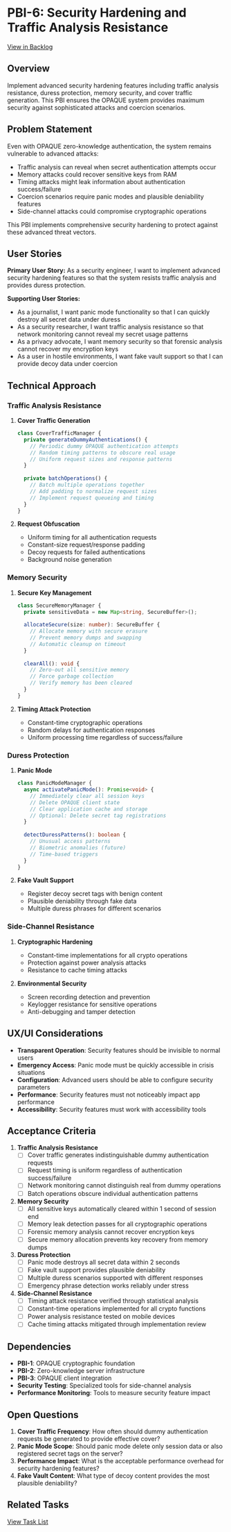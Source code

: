 # PBI-6: Security Hardening and Traffic Analysis Resistance

[View in Backlog](../backlog.md#user-content-PBI-6)

## Overview

Implement advanced security hardening features including traffic analysis resistance, duress protection, memory security, and cover traffic generation. This PBI ensures the OPAQUE system provides maximum security against sophisticated attacks and coercion scenarios.

## Problem Statement

Even with OPAQUE zero-knowledge authentication, the system remains vulnerable to advanced attacks:
- Traffic analysis can reveal when secret authentication attempts occur
- Memory attacks could recover sensitive keys from RAM
- Timing attacks might leak information about authentication success/failure
- Coercion scenarios require panic modes and plausible deniability features
- Side-channel attacks could compromise cryptographic operations

This PBI implements comprehensive security hardening to protect against these advanced threat vectors.

## User Stories

**Primary User Story:**
As a security engineer, I want to implement advanced security hardening features so that the system resists traffic analysis and provides duress protection.

**Supporting User Stories:**
- As a journalist, I want panic mode functionality so that I can quickly destroy all secret data under duress
- As a security researcher, I want traffic analysis resistance so that network monitoring cannot reveal my secret usage patterns
- As a privacy advocate, I want memory security so that forensic analysis cannot recover my encryption keys
- As a user in hostile environments, I want fake vault support so that I can provide decoy data under coercion

## Technical Approach

### Traffic Analysis Resistance

1. **Cover Traffic Generation**
   ```typescript
   class CoverTrafficManager {
     private generateDummyAuthentications() {
       // Periodic dummy OPAQUE authentication attempts
       // Random timing patterns to obscure real usage
       // Uniform request sizes and response patterns
     }
     
     private batchOperations() {
       // Batch multiple operations together
       // Add padding to normalize request sizes
       // Implement request queueing and timing
     }
   }
   ```

2. **Request Obfuscation**
   - Uniform timing for all authentication requests
   - Constant-size request/response padding
   - Decoy requests for failed authentications
   - Background noise generation

### Memory Security

1. **Secure Key Management**
   ```typescript
   class SecureMemoryManager {
     private sensitiveData = new Map<string, SecureBuffer>();
     
     allocateSecure(size: number): SecureBuffer {
       // Allocate memory with secure erasure
       // Prevent memory dumps and swapping
       // Automatic cleanup on timeout
     }
     
     clearAll(): void {
       // Zero-out all sensitive memory
       // Force garbage collection
       // Verify memory has been cleared
     }
   }
   ```

2. **Timing Attack Protection**
   - Constant-time cryptographic operations
   - Random delays for authentication responses
   - Uniform processing time regardless of success/failure

### Duress Protection

1. **Panic Mode**
   ```typescript
   class PanicModeManager {
     async activatePanicMode(): Promise<void> {
       // Immediately clear all session keys
       // Delete OPAQUE client state
       // Clear application cache and storage
       // Optional: Delete secret tag registrations
     }
     
     detectDuressPatterns(): boolean {
       // Unusual access patterns
       // Biometric anomalies (future)
       // Time-based triggers
     }
   }
   ```

2. **Fake Vault Support**
   - Register decoy secret tags with benign content
   - Plausible deniability through fake data
   - Multiple duress phrases for different scenarios

### Side-Channel Resistance

1. **Cryptographic Hardening**
   - Constant-time implementations for all crypto operations
   - Protection against power analysis attacks
   - Resistance to cache timing attacks

2. **Environmental Security**
   - Screen recording detection and prevention
   - Keylogger resistance for sensitive operations
   - Anti-debugging and tamper detection

## UX/UI Considerations

- **Transparent Operation**: Security features should be invisible to normal users
- **Emergency Access**: Panic mode must be quickly accessible in crisis situations
- **Configuration**: Advanced users should be able to configure security parameters
- **Performance**: Security features must not noticeably impact app performance
- **Accessibility**: Security features must work with accessibility tools

## Acceptance Criteria

1. **Traffic Analysis Resistance**
   - [ ] Cover traffic generates indistinguishable dummy authentication requests
   - [ ] Request timing is uniform regardless of authentication success/failure
   - [ ] Network monitoring cannot distinguish real from dummy operations
   - [ ] Batch operations obscure individual authentication patterns

2. **Memory Security**
   - [ ] All sensitive keys automatically cleared within 1 second of session end
   - [ ] Memory leak detection passes for all cryptographic operations
   - [ ] Forensic memory analysis cannot recover encryption keys
   - [ ] Secure memory allocation prevents key recovery from memory dumps

3. **Duress Protection**
   - [ ] Panic mode destroys all secret data within 2 seconds
   - [ ] Fake vault support provides plausible deniability
   - [ ] Multiple duress scenarios supported with different responses
   - [ ] Emergency phrase detection works reliably under stress

4. **Side-Channel Resistance**
   - [ ] Timing attack resistance verified through statistical analysis
   - [ ] Constant-time operations implemented for all crypto functions
   - [ ] Power analysis resistance tested on mobile devices
   - [ ] Cache timing attacks mitigated through implementation review

## Dependencies

- **PBI-1**: OPAQUE cryptographic foundation
- **PBI-2**: Zero-knowledge server infrastructure  
- **PBI-3**: OPAQUE client integration
- **Security Testing**: Specialized tools for side-channel analysis
- **Performance Monitoring**: Tools to measure security feature impact

## Open Questions

1. **Cover Traffic Frequency**: How often should dummy authentication requests be generated to provide effective cover?
2. **Panic Mode Scope**: Should panic mode delete only session data or also registered secret tags on the server?
3. **Performance Impact**: What is the acceptable performance overhead for security hardening features?
4. **Fake Vault Content**: What type of decoy content provides the most plausible deniability?

## Related Tasks

[View Task List](./tasks.md) 
